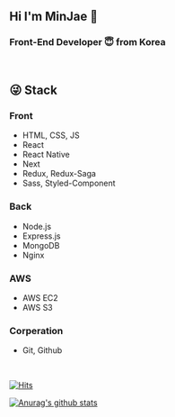 ## Hi I'm MinJae 👋
### Front-End Developer 😇 from Korea
<br />

## 😜 Stack
### Front
- HTML, CSS, JS
- React
- React Native
- Next
- Redux, Redux-Saga
- Sass, Styled-Component

### Back
- Node.js
- Express.js
- MongoDB
- Nginx

### AWS
- AWS EC2
- AWS S3

### Corperation
- Git, Github

<br />

[![Hits](https://hits.seeyoufarm.com/api/count/incr/badge.svg?url=https%3A%2F%2Fgithub.com%2Fssi02014&count_bg=%2379C83D&title_bg=%23555555&icon=compropago.svg&icon_color=%23E7E7E7&title=hits&edge_flat=false)](https://hits.seeyoufarm.com)

[![Anurag's github stats](https://github-readme-stats.vercel.app/api?username=ssi02014)](https://github.com/anuraghazra/github-readme-stats)

